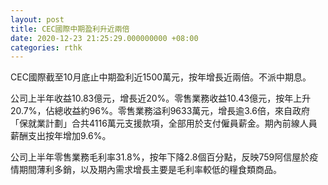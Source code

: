 ```yaml
---
layout: post
title: CEC國際中期盈利升近兩倍
date: 2020-12-23 21:25:29.000000000 +08:00
categories: rthk
---
```


CEC國際截至10月底止中期盈利近1500萬元，按年增長近兩倍。不派中期息。

公司上半年收益10.83億元，增長近20%。零售業務收益10.43億元，按年上升20.7%，佔總收益約96%。零售業務溢利9633萬元，增長逾3.6倍，來自政府「保就業計劃」合共4116萬元支援款項，全部用於支付僱員薪金。期內前線人員薪酬支出按年增加9.6%。

公司上半年零售業務毛利率31.8%，按年下降2.8個百分點，反映759阿信屋於疫情期間薄利多銷，以及期內需求增長主要是毛利率較低的糧食類商品。
